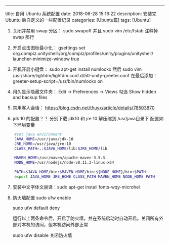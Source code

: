 ---
title: 自用 Ubuntu 系统配置
date: 2018-06-28 15:16:22
description: 安装完 Ubuntu 后自定义的一些配置记录
categories: [Ubuntu篇]
tags: [Ubuntu]

<!-- more -->

1. 关闭并禁用 swap 分区： sudo swapoff 并且 sudo vim /etc/fstab 注释掉 swap 那行

2. 开启点击图标最小化： gsettings set org.compiz.unityshell:/org/compiz/profiles/unity/plugins/unityshell/ launcher-minimize-window true

3. 开机开启小键盘： sudo apt-get install numlockx 然后 sudo vim /usr/share/lightdm/lightdm.conf.d/50-unity-greeter.conf 在最后添加：greeter-setup-script=/usr/bin/numlockx on

4. 用久显示隐藏文件夹： Edit -> Preferences -> Views 勾选 Show hidden and backup files

5. 禁用客人会话： https://blog.csdn.net/thuyx/article/details/78503870

6. jdk 10 的配置？？
    分别下载 jdk10 和 jre 10 解压缩到 /usr/java目录下
    配置如下环境变量

``` bash
    #set java environment
    JAVA_HOME=/usr/java/jdk-10
    JRE_HOME=/usr/java/jre-10
    CLASS_PATH=.:$JAVA_HOME/lib:$JRE_HOME/lib
    
    MAVEN_HOME=/usr/maven/apache-maven-3.5.3
    NODE_HOME=/usr/nodejs/node-v8.11.2-linux-x64
    
    PATH=$JAVA_HOME/bin:$MAVEN_HOME/bin:${NODE_HOME}/bin:$PATH
    export JAVA_HOME JRE_HOME CLASS_PATH MAVEN_HOME NODE_HOME PATH

```

7. 安装中文字体文泉译：sudo apt-get install fonts-wqy-microhei

8. 防火墙配置
    sudo ufw enable
    
    sudo ufw default deny
    
    运行以上两条命令后，开启了防火墙，并在系统启动时自动开启。关闭所有外部对本机的访问，但本机访问外部正常
    
    sudo ufw disable 关闭防火墙
    